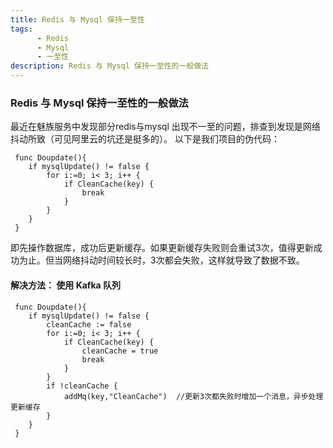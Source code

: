 ```yaml
---
title: Redis 与 Mysql 保持一至性
tags:
      - Redis
      - Mysql
      - 一至性
description: Redis 与 Mysql 保持一至性的一般做法
---
```


### Redis 与 Mysql 保持一至性的一般做法

最近在魅族服务中发现部分redis与mysql 出现不一至的问题，排查到发现是网络抖动所致（可见阿里云的坑还是挺多的）。
以下是我们项目的伪代码：
```
 func Doupdate(){
    if mysqlUpdate() != false {
        for i:=0; i< 3; i++ {
            if CleanCache(key) {
                break
            }
        }
    }
 }
```
即先操作数据库，成功后更新缓存。如果更新缓存失败则会重试3次，值得更新成功为止。但当网络抖动时间较长时，3次都会失败，这样就导致了数据不致。

#### 解决方法： 使用 Kafka 队列
```
 func Doupdate(){
    if mysqlUpdate() != false {
        cleanCache := false
        for i:=0; i< 3; i++ {
            if CleanCache(key) {
                cleanCache = true
                break
            }
        }
        if !cleanCache {
            addMq(key,"CleanCache")  //更新3次都失败时增加一个消息，异步处理更新缓存
        }
    }
 }
 ```



    
  